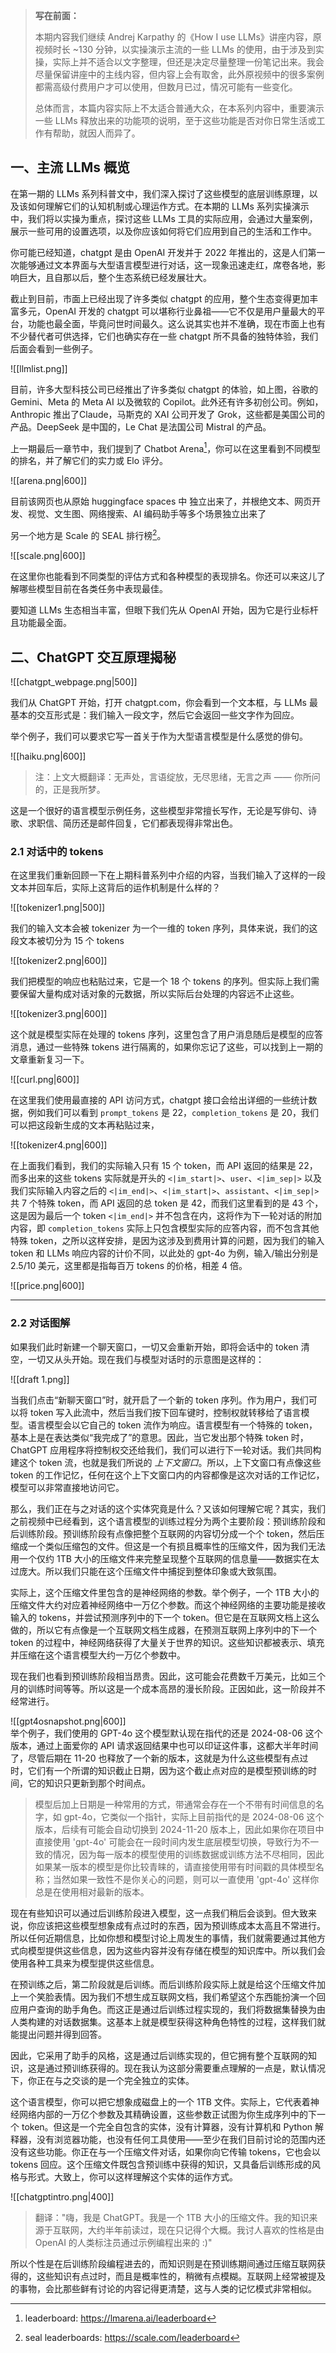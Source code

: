 
> **写在前面：**
> 
> 本期内容我们继续 Andrej Karpathy 的《How I use LLMs》讲座内容，原视频时长 ~130 分钟，以实操演示主流的一些 LLMs 的使用，由于涉及到实操，实际上并不适合以文字整理，但还是决定尽量整理一份笔记出来。我会尽量保留讲座中的主线内容，但内容上会有取舍，此外原视频中的很多案例都需高级付费用户才可以使用，但数月已过，情况可能有一些变化。
> 
> 总体而言，本篇内容实际上不太适合普通大众，在本系列内容中，重要演示一些 LLMs 释放出来的功能项的说明，至于这些功能是否对你日常生活或工作有帮助，就因人而异了。


## 一、主流 LLMs 概览
  
在第一期的 LLMs 系列科普文中，我们深入探讨了这些模型的底层训练原理，以及该如何理解它们的认知机制或心理运作方式。在本期的 LLMs 系列实操演示中，我们将以实操为重点，探讨这些 LLMs 工具的实际应用，会通过大量案例，展示一些可用的设置选项，以及你应该如何将它们应用到自己的生活和工作中。  
  
你可能已经知道，chatgpt 是由 OpenAI 开发并于 2022 年推出的，这是人们第一次能够通过文本界面与大型语言模型进行对话，这一现象迅速走红，席卷各地，影响巨大，且自那以后，整个生态系统已经发展壮大。  
  
截止到目前，市面上已经出现了许多类似 chatgpt 的应用，整个生态变得更加丰富多元，OpenAI 开发的 chatgpt 可以堪称行业鼻祖——它不仅是用户量最大的平台，功能也最全面，毕竟问世时间最久。这么说其实也并不准确，现在市面上也有不少替代者可供选择，它们也确实存在一些 chatgpt 所不具备的独特体验，我们后面会看到一些例子。  
  
![[llmlist.png]]  

目前，许多大型科技公司已经推出了许多类似 chatgpt 的体验，如上图，谷歌的 Gemini、Meta 的 Meta AI 以及微软的 Copilot。此外还有许多初创公司。例如，Anthropic 推出了Claude，马斯克的 XAI 公司开发了 Grok，这些都是美国公司的产品。DeepSeek 是中国的，Le Chat 是法国公司 Mistral 的产品。  
  
上一期最后一章节中，我们提到了 Chatbot Arena[^1]，你可以在这里看到不同模型的排名，并了解它们的实力或 Elo 评分。  
  
![[arena.png|600]]  
  
目前该网页也从原始 huggingface spaces 中 独立出来了，并根绝文本、网页开发、视觉、文生图、网络搜索、AI 编码助手等多个场景独立出来了  
  
另一个地方是 Scale 的 SEAL 排行榜[^2]。  
  
![[scale.png|600]]  
  
在这里你也能看到不同类型的评估方式和各种模型的表现排名。你还可以来这儿了解哪些模型目前在各类任务中表现最佳。  
  
要知道 LLMs 生态相当丰富，但眼下我们先从 OpenAI 开始，因为它是行业标杆且功能最全面。  
  
## 二、ChatGPT 交互原理揭秘  
  
![[chatgpt_webpage.png|500]]  
  
我们从 ChatGPT 开始，打开 chatgpt.com，你会看到一个文本框，与 LLMs 最基本的交互形式是：我们输入一段文字，然后它会返回一些文字作为回应。

举个例子，我们可以要求它写一首关于作为大型语言模型是什么感觉的俳句。  
  
![[haiku.png|600]]
  
> 注：上文大概翻译：无声处，言语绽放，无尽思绪，无言之声 ——  你所问的，正是我所梦。 
  
这是一个很好的语言模型示例任务，这些模型非常擅长写作，无论是写俳句、诗歌、求职信、简历还是邮件回复，它们都表现得非常出色。

### 2.1 对话中的 tokens
  
在这里我们重新回顾一下在上期科普系列中介绍的内容，当我们输入了这样的一段文本并回车后，实际上这背后的运作机制是什么样的？  

![[tokenizer1.png|500]]  
  
我们的输入文本会被 tokenizer 为一个一维的 token 序列，具体来说，我们的这段文本被切分为 15 个 tokens

![[tokenizer2.png|600]]  
  
我们把模型的响应也粘贴过来，它是一个 18 个 tokens 的序列。但实际上我们需要保留大量构成对话对象的元数据，所以实际后台处理的内容远不止这些。  
  
![[tokenizer3.png|600]]  
  
这个就是模型实际在处理的 tokens 序列，这里包含了用户消息随后是模型的应答消息，通过一些特殊 tokens 进行隔离的，如果你忘记了这些，可以找到上一期的文章重新复习一下。  
  
![[curl.png|600]]  
  
在这里我们使用最直接的 API 访问方式，chatgpt 接口会给出详细的一些统计数据，例如我们可以看到 `prompt_tokens` 是 22，`completion_tokens` 是 20，我们可以把这段新生成的文本再粘贴过来，  
  
![[tokenizer4.png|600]]  
  
在上面我们看到，我们的实际输入只有 15 个 token，而 API 返回的结果是 22，而多出来的这些 tokens 实际就是开头的 `<|im_start|>`、`user`、`<|im_sep|>` 以及我们实际输入内容之后的 `<|im_end|>`、`<|im_start|>`、`assistant`、`<|im_sep|>` 共 7 个特殊 token，而 API 返回的总 token 是 42，而我们这里看到的是 43 个，这是因为最后一个 token `<|im_end|>` 并不包含在内，这将作为下一轮对话的附加内容，即 `completion_tokens` 实际上只包含模型实际的应答内容，而不包含其他特殊 token，之所以这样安排，是因为这涉及到费用计算的问题，因为我们的输入 token 和 LLMs 响应内容的计价不同，以此处的 gpt-4o 为例，输入/输出分别是 2.5/10 美元，这里都是指每百万 tokens 的价格，相差 4 倍。  
  
![[price.png|600]]  
  

-----------

### 2.2 对话图解

如果我们此时新建一个聊天窗口，一切又会重新开始，即将会话中的 token 清空，一切又从头开始。现在我们与模型对话时的示意图是这样的：  
  
![[draft 1.png]]
  
当我们点击“新聊天窗口”时，就开启了一个新的 token 序列。作为用户，我们可以将 token 写入此流中，然后当我们按下回车键时，控制权就转移给了语言模型。语言模型会以它自己的 token 流作为响应。语言模型有一个特殊的 token，基本上是在表达类似“我完成了”的意思。因此，当它发出那个特殊 token 时，ChatGPT 应用程序将控制权交还给我们，我们可以进行下一轮对话。我们共同构建这个 token 流，也就是我们所说的 *上下文窗口*。所以，上下文窗口有点像这些 token 的工作记忆，任何在这个上下文窗口内的内容都像是这次对话的工作记忆，模型可以非常直接地访问它。  
  
那么，我们正在与之对话的这个实体究竟是什么？又该如何理解它呢？其实，我们之前视频中已经看到，这个语言模型的训练过程分为两个主要阶段：预训练阶段和后训练阶段。预训练阶段有点像把整个互联网的内容切分成一个个 token，然后压缩成一个类似压缩包的文件。但这是一个有损且概率性的压缩文件，因为我们无法用一个仅约 1TB 大小的压缩文件来完整呈现整个互联网的信息量——数据实在太过庞大。所以我们只能在这个压缩文件中捕捉到整体印象或大致氛围。  
  
实际上，这个压缩文件里包含的是神经网络的参数。举个例子，一个 1TB 大小的压缩文件大约对应着神经网络中一万亿个参数。而这个神经网络的主要功能是接收输入的 tokens，并尝试预测序列中的下一个 token。但它是在互联网文档上这么做的，所以它有点像是一个互联网文档生成器，在预测互联网上序列中的下一个 token 的过程中，神经网络获得了大量关于世界的知识。这些知识都被表示、填充并压缩在这个语言模型大约一万亿个参数中。  
  
现在我们也看到预训练阶段相当昂贵。因此，这可能会花费数千万美元，比如三个月的训练时间等等。所以这是一个成本高昂的漫长阶段。正因如此，这一阶段并不经常进行。  
  
![[gpt4osnapshot.png|600]]  
举个例子，我们使用的 GPT-4o 这个模型默认现在指代的还是 2024-08-06 这个版本，通过上面爱你的 API 请求返回结果中也可以印证这件事，这都大半年时间了，尽管后期在 11-20 也释放了一个新的版本，这就是为什么这些模型有点过时，它们有一个所谓的知识截止日期，因为这个截止点对应的是模型预训练的时间，它的知识只更新到那个时间点。  
  
> 模型后加上日期是一种常用的方式，带通常会存在一个不带有时间信息的名字，如 gpt-4o，它类似一个指针，实际上目前指代的是 2024-08-06 这个版本，后续有可能会自动切换到 2024-11-20 版本上，因此如果你在项目中直接使用 'gpt-4o' 可能会在一段时间内发生底层模型切换，导致行为不一致的情况，因为每一版本的模型使用的训练数据或训练方法不尽相同，因此如果某一版本的模型是你比较青睐的，请直接使用带有时间戳的具体模型名称；当然如果一致性不是你关心的问题，则可以一直使用 'gpt-4o' 这样你总是在使用相对最新的版本。  
  
现在有些知识可以通过后训练阶段进入模型，这一点我们稍后会谈到。但大致来说，你应该把这些模型想象成有点过时的东西，因为预训练成本太高且不常进行。所以任何近期信息，比如你想和模型讨论上周发生的事情，我们就需要通过其他方式向模型提供这些信息，因为这些内容并没有存储在模型的知识库中。所以我们会使用各种工具来为模型提供这些信息。  
  
在预训练之后，第二阶段就是后训练。而后训练阶段实际上就是给这个压缩文件加上一个笑脸表情。因为我们不想生成互联网文档，我们希望这个东西能扮演一个回应用户查询的助手角色。而这正是通过后训练过程实现的，我们将数据集替换为由人类构建的对话数据集。这基本上就是模型获得这种角色特性的过程，这样我们就能提出问题并得到回答。  
  
因此，它采用了助手的风格，这是通过后训练实现的，但它拥有整个互联网的知识，这是通过预训练获得的。现在我认为这部分需要重点理解的一点是，默认情况下，你正在与之交谈的是一个完全独立的实体。  
  
这个语言模型，你可以把它想象成磁盘上的一个 1TB 文件。实际上，它代表着神经网络内部的一万亿个参数及其精确设置，这些参数正试图为你生成序列中的下一个 token。但这是一个完全自包含的实体，没有计算器，没有计算机和 Python 解释器，没有浏览器功能，也没有任何工具使用——至少在我们目前讨论的范围内还没有这些功能。你正在与一个压缩文件对话，如果你向它传输 tokens，它也会以 tokens 回应。这个压缩文件既包含预训练中获得的知识，又具备后训练形成的风格与形式。大致上，你可以这样理解这个实体的运作方式。  
  
![[chatgptintro.png|400]]  
  
> 翻译："嗨，我是 ChatGPT。我是一个 1TB 大小的压缩文件。我的知识来源于互联网，大约半年前读过，现在只记得个大概。我讨人喜欢的性格是由 OpenAI 的人类标注员通过示例编程出来的 :)"  
  
所以个性是在后训练阶段编程进去的，而知识则是在预训练期间通过压缩互联网获得的，这些知识有点过时，而且是概率性的，稍微有点模糊。互联网上经常被提及的事物，会比那些鲜有讨论的内容记得更清楚，这与人类的记忆模式非常相似。


[^1]: leaderboard: https://lmarena.ai/leaderboard

[^2]: seal leaderboards: https://scale.com/leaderboard

